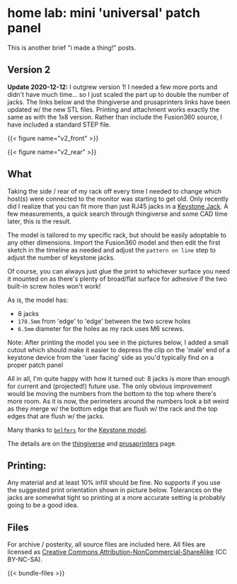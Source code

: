 # home lab: mini 'universal' patch panel


This is another brief "i made a thing!" posts.

## Version 2

**Update 2020-12-12:** I outgrew version 1! I needed a few more ports and didn't have much time... so I just scaled the part up to double the number of jacks. The links below and the thingiverse and prusaprinters links have been updated w/ the new STL files. Printing and attachment works exactly the same as with the 1x8 version. Rather than include the Fusion360 source, I have included a standard STEP file.

{{< figure name="v2_front" >}}

{{< figure name="v2_rear" >}}


## What

Taking the side / rear of my rack off every time I needed to change which host(s) were connected to the monitor was starting to get old. Only recently did I realize that you can fit more than just RJ45 jacks in a [Keystone Jack](https://en.wikipedia.org/wiki/Keystone_module). A few measurements, a quick search through thingiverse and some CAD time later, this is the result.

The model is tailored to my specific rack, but should be easily adoptable to any other dimensions. Import the Fusion360 model and then edit the first sketch in the timeline as needed and adjust the `pattern on line` step to adjust the number of keystone jacks.

Of course, you can always just glue the print to whichever surface you need it mounted on as there's plenty of broad/flat surface for adhesive if the two built-in screw holes won't work!

As is, the model has:

- 8 jacks
- `178.5mm` from 'edge' to 'edge' between the two screw holes
- `6.5mm` diameter for the holes as my rack uses M6 screws.


Note: After printing the model you see in the pictures below, I added a small cutout which should make it easier to depress the clip on the 'male' end of a keystone device from the 'user facing' side as you'd typically find on a proper patch panel

All in all, I'm quite happy with how it turned out: 8 jacks is more than enough for current and (projected!) future use. The only obvious improvement would be moving the numbers from the bottom to the top where there's more room. As it is now, the perimeters around the numbers look a bit weird as they merge w/ the bottom edge that are flush w/ the rack and the top edges that are flush w/ the jacks.

Many thanks to [`belfers`](https://www.thingiverse.com/belfers/about) for the [Keystone model](https://www.thingiverse.com/thing:3150524).


The details are on the [thingiverse](https://www.thingiverse.com/thing:4536257) and [prusaprinters](https://www.prusaprinters.org/prints/36325-8-port-keystone-patch-panel) page. 

## Printing:

Any material and at least 10% infill should be fine.
No supports if you use the suggested print orientation shown in picture below.
Tolerances on the jacks are somewhat tight so printing at a more accurate setting is probably going to be a good idea.

## Files

For archive / posterity, all source files are included here. All files are licensed as [Creative Commons Attribution-NonCommercial-ShareAlike](https://creativecommons.org/licenses/by-nc-sa/4.0/) (CC BY-NC-SA).

{{< bundle-files >}}

